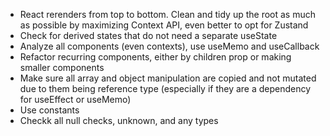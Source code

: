 - React rerenders from top to bottom. Clean and tidy up the root as much as possible by maximizing Context API, even better to opt for Zustand
- Check for derived states that do not need a separate useState
- Analyze all components (even contexts), use useMemo and useCallback
- Refactor recurring components, either by children prop or making smaller components
- Make sure all array and object manipulation are copied and not mutated due to them being reference type (especially if they are a dependency for useEffect or useMemo)
- Use constants
- Checkk all null checks, unknown, and any types